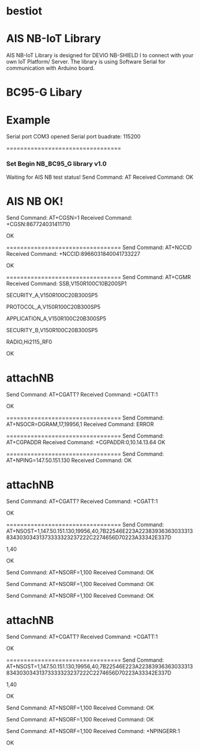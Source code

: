 # bestiot
# AIS NB-IoT Library
AIS NB-IoT Library is designed for DEVIO NB-SHIELD I to connect with your own IoT Platform/ Server. 
The library is using Software Serial for communication with Arduino board.
# BC95-G Libary
# Example
Serial port COM3 opened
Serial port buadrate: 115200

=================================
### Set Begin NB_BC95_G library v1.0 ###
Waiting for AIS NB test status!
Send Command: AT
Received Command: 
OK

AIS NB OK!
=================================
Send Command: AT+CGSN=1
Received Command: 
+CGSN:867724031411710

OK

=================================
Send Command: AT+NCCID
Received Command: 
+NCCID:8966031840041733227

OK

=================================
Send Command: AT+CGMR
Received Command: 
SSB,V150R100C10B200SP1

SECURITY_A,V150R100C20B300SP5

PROTOCOL_A,V150R100C20B300SP5

APPLICATION_A,V150R100C20B300SP5

SECURITY_B,V150R100C20B300SP5

RADIO,Hi2115_RF0

OK

attachNB
=================================
Send Command: AT+CGATT?
Received Command: 
+CGATT:1

OK

=================================
Send Command: AT+NSOCR=DGRAM,17,19956,1
Received Command: 
ERROR

=================================
Send Command: AT+CGPADDR
Received Command: 
+CGPADDR:0,10.14.13.64
OK

=================================
Send Command: AT+NPING=147.50.151.130
Received Command: 
OK

attachNB
=================================
Send Command: AT+CGATT?
Received Command: 
+CGATT:1

OK

=================================
Send Command: AT+NSOST=1,147.50.151.130,19956,40,7B22546E223A2238393636303331383430303431373333323237222C2274656D70223A33342E337D

1,40

OK

Send Command: AT+NSORF=1,100
Received Command: 
OK

Send Command: AT+NSORF=1,100
Received Command: 
OK

Send Command: AT+NSORF=1,100
Received Command: 
OK

attachNB
=================================
Send Command: AT+CGATT?
Received Command: 
+CGATT:1

OK

=================================
Send Command: AT+NSOST=1,147.50.151.130,19956,40,7B22546E223A2238393636303331383430303431373333323237222C2274656D70223A33342E337D

1,40

OK

Send Command: AT+NSORF=1,100
Received Command: 
OK

Send Command: AT+NSORF=1,100
Received Command: 
OK

Send Command: AT+NSORF=1,100
Received Command: 
+NPINGERR:1

OK

